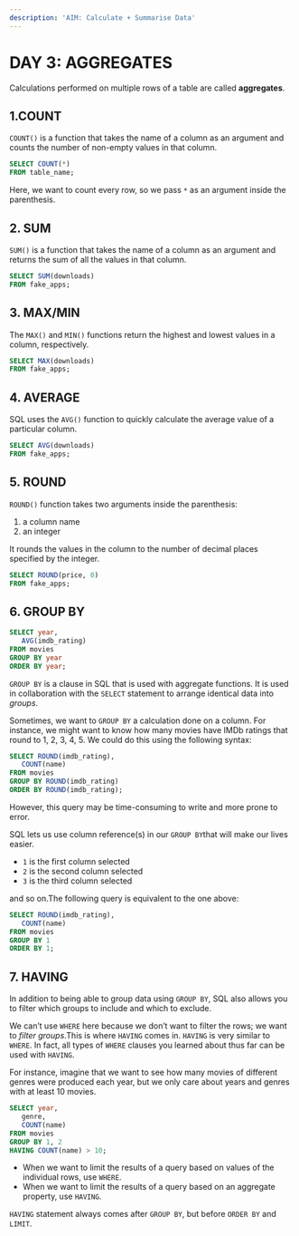 ```yaml
---
description: 'AIM: Calculate + Summarise Data'
---
```


# DAY 3: AGGREGATES

Calculations performed on multiple rows of a table are called **aggregates**.

## 1.COUNT

`COUNT()` is a function that takes the name of a column as an argument and counts the number of non-empty values in that column.

```sql
SELECT COUNT(*)
FROM table_name;
```

Here, we want to count every row, so we pass `*` as an argument inside the parenthesis.

## 2. SUM

`SUM()` is a function that takes the name of a column as an argument and returns the sum of all the values in that column.

```sql
SELECT SUM(downloads)
FROM fake_apps;
```

## 3. MAX/MIN

The `MAX()` and `MIN()` functions return the highest and lowest values in a column, respectively.

```sql
SELECT MAX(downloads)
FROM fake_apps;
```

## 4. AVERAGE

SQL uses the `AVG()` function to quickly calculate the average value of a particular column.

```sql
SELECT AVG(downloads)
FROM fake_apps;
```

## 5. ROUND

`ROUND()` function takes two arguments inside the parenthesis: 

1. a column name
2. an integer 

It rounds the values in the column to the number of decimal places specified by the integer.

```sql
SELECT ROUND(price, 0)
FROM fake_apps;
```

## 6. GROUP BY

```sql
SELECT year,
   AVG(imdb_rating)
FROM movies
GROUP BY year
ORDER BY year;
```

`GROUP BY` is a clause in SQL that is used with aggregate functions. It is used in collaboration with the `SELECT` statement to arrange identical data into _groups_.

Sometimes, we want to `GROUP BY` a calculation done on a column. For instance, we might want to know how many movies have IMDb ratings that round to 1, 2, 3, 4, 5. We could do this using the following syntax:

```sql
SELECT ROUND(imdb_rating),
   COUNT(name)
FROM movies
GROUP BY ROUND(imdb_rating)
ORDER BY ROUND(imdb_rating);
```

However, this query may be time-consuming to write and more prone to error.

SQL lets us use column reference\(s\) in our `GROUP BY`that will make our lives easier.

* `1` is the first column selected
* `2` is the second column selected
* `3` is the third column selected

and so on.The following query is equivalent to the one above:

```sql
SELECT ROUND(imdb_rating),
   COUNT(name)
FROM movies
GROUP BY 1
ORDER BY 1;
```

## 7. HAVING

In addition to being able to group data using `GROUP BY`, SQL also allows you to filter which groups to include and which to exclude.

We can’t use `WHERE` here because we don’t want to filter the rows; we want to _filter groups_.This is where `HAVING` comes in. `HAVING` is very similar to `WHERE`. In fact, all types of `WHERE` clauses you learned about thus far can be used with `HAVING`.

For instance, imagine that we want to see how many movies of different genres were produced each year, but we only care about years and genres with at least 10 movies.

```sql
SELECT year,
   genre,
   COUNT(name)
FROM movies
GROUP BY 1, 2
HAVING COUNT(name) > 10;
```

* When we want to limit the results of a query based on values of the individual rows, use `WHERE`.
* When we want to limit the results of a query based on an aggregate property, use `HAVING`. 

`HAVING` statement always comes after `GROUP BY`, but before `ORDER BY` and `LIMIT`.


